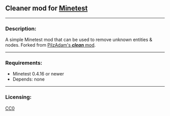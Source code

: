 ## Cleaner mod for [Minetest][]


---
### **Description:**

A simple Minetest mod that can be used to remove unknown entities & nodes. Forked from [PilzAdam's ***clean*** mod][f.pilzadam].


---
### **Requirements:**

- Minetest 0.4.16 or newer
- Depends: none


---
### **Licensing:**

[CC0](LICENSE.txt)


[Minetest]: http://www.minetest.net/

[f.pilzadam]: https://forum.minetest.net/viewtopic.php?t=2777

